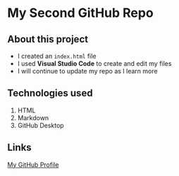 # My Second GitHub Repo

## About this project
- I created an `index.html` file
- I used **Visual Studio Code** to create and edit my files
- I will continue to update my repo as I learn more 

## Technologies used 
1. HTML
2. Markdown
3. GitHub Desktop

## Links
[My GitHub Profile](https://github.com/millsr7)


